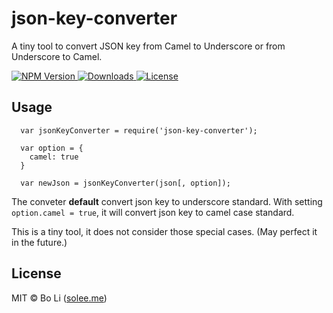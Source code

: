 # json-key-converter
A tiny tool to convert JSON key  from Camel to Underscore or from Underscore to Camel.

<p align="left">
  <a href="https://npmjs.org/package/json-key-converter">
    <img src="https://img.shields.io/npm/v/json-key-converter.svg?style=flat-square"
         alt="NPM Version">
  </a>

  <a href="https://npmjs.org/package/json-key-converter">
    <img src="http://img.shields.io/npm/dm/json-key-converter.svg?style=flat-square"
         alt="Downloads">
  </a>

  <a href="https://github.com/solee0524/json-key-converter/blob/master/LICENSE">
    <img src="https://img.shields.io/npm/l/json-key-converter.svg?style=flat-square"
         alt="License">
  </a>
</p>

## Usage

```
  var jsonKeyConverter = require('json-key-converter');

  var option = {
    camel: true
  }

  var newJson = jsonKeyConverter(json[, option]);
```

The conveter **default** convert json key to underscore standard. With setting `option.camel = true`, it will convert json key to camel case standard.

This is a tiny tool, it does not consider those special cases. (May perfect it in the future.)

## License

MIT © Bo Li ([solee.me](http://solee.me))

